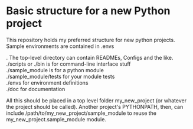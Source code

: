 
# Basic structure for a new Python project

This repository holds my preferred structure for new python projects. Sample environments are contained in .envs

. The top-level directory can contain READMEs, Configs and the like.  
./scripts or ./bin is for command-line interface stuff  
./sample_module is for a python module  
./sample_module/tests for your module tests   
./envs for environment definitions  
./doc for documentation    


All this should be placed in a top level folder my_new_project (or whatever the project should be called). Another project's PYTHONPATH, then, can include /path/to/my_new_project/sample_module to reuse the my_new_project.sample_module module.


